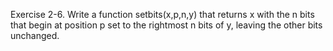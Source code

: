 Exercise 2-6. Write a function setbits(x,p,n,y) that returns x with the n bits that begin at
position p set to the rightmost n bits of y, leaving the other bits unchanged. 